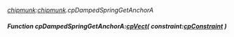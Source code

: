 _[chipmunk](../../modules/chipmunk/chipmunk-module.md):[chipmunk](../../modules/chipmunk/chipmunk-module.md).cpDampedSpringGetAnchorA_
##### Function cpDampedSpringGetAnchorA:[cpVect](../../modules/chipmunk/chipmunk-cpvect.md)( constraint:[cpConstraint](../../modules/chipmunk/chipmunk-cpconstraint.md) )

